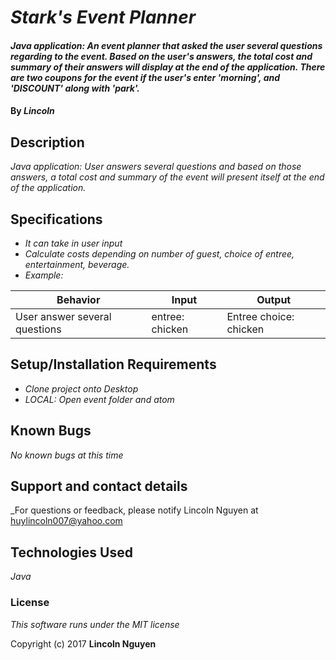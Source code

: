 # _Stark's Event Planner_

#### _Java application: An event planner that asked the user several questions regarding to the event. Based on the user's answers, the total cost and summary of their answers will display at the end of the application. There are two coupons for the event if the user's enter 'morning', and 'DISCOUNT' along with 'park'._

#### By _**Lincoln**_

## Description
_Java application: User answers several questions and based on those answers, a total cost and summary of the event will present itself at the end of the application._

## Specifications

* _It can take in user input_
* _Calculate costs depending on number of guest, choice of entree, entertainment, beverage._
* _Example:_

Behavior|Input|Output|
|---|---|---|
|User answer several questions|entree: chicken|Entree choice: chicken|

## Setup/Installation Requirements

* _Clone project onto Desktop_
* _LOCAL: Open event folder and atom_

## Known Bugs

_No known bugs at this time_

## Support and contact details

_For questions or feedback, please notify Lincoln Nguyen at huylincoln007@yahoo.com

## Technologies Used

_Java_

### License

*This software runs under the MIT license*

Copyright (c) 2017 **Lincoln Nguyen**

